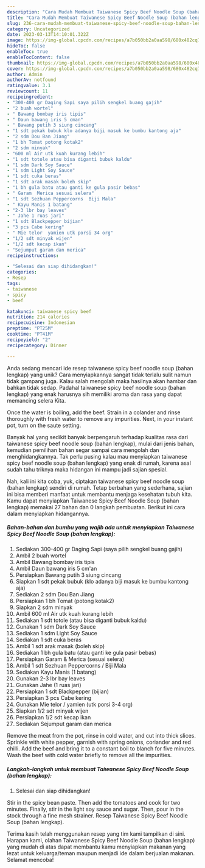 ```yaml
---
description: "Cara Mudah Membuat Taiwanese Spicy Beef Noodle Soup (bahan lengkap) yang Lezat Sekali"
title: "Cara Mudah Membuat Taiwanese Spicy Beef Noodle Soup (bahan lengkap) yang Lezat Sekali"
slug: 236-cara-mudah-membuat-taiwanese-spicy-beef-noodle-soup-bahan-lengkap-yang-lezat-sekali
category: Uncategorized
date: 2023-03-13T14:10:01.322Z
image: https://img-global.cpcdn.com/recipes/a7b050bb2a0aa598/680x482cq70/taiwanese-spicy-beef-noodle-soup-bahan-lengkap-foto-resep-utama.jpg
hideToc: false
enableToc: true
enableTocContent: false
thumbnail: https://img-global.cpcdn.com/recipes/a7b050bb2a0aa598/680x482cq70/taiwanese-spicy-beef-noodle-soup-bahan-lengkap-foto-resep-utama.jpg
cover: https://img-global.cpcdn.com/recipes/a7b050bb2a0aa598/680x482cq70/taiwanese-spicy-beef-noodle-soup-bahan-lengkap-foto-resep-utama.jpg
author: Admin
authorAv: notfound
ratingvalue: 3.1
reviewcount: 11
recipeingredient:
- "300-400 gr Daging Sapi saya pilih sengkel buang gajih"
- "2 buah wortel"
- " Bawang bombay iris tipis"
- " Daun bawang iris 5 cman"
- " Bawang putih 3 siung cincang"
- "1 sdt pekak bubuk klo adanya biji masuk ke bumbu kantong aja"
- "2 sdm Dou Ban Jiang"
- "1 bh Tomat potong kotak2"
- "2 sdm minyak"
- "600 ml Air utk kuah kurang lebih"
- "1 sdt totole atau bisa diganti bubuk kaldu"
- "1 sdm Dark Soy Sauce"
- "1 sdm Light Soy Sauce"
- "1 sdt cuka beras"
- "1 sdt arak masak boleh skip"
- "1 bh gula batu atau ganti ke gula pasir bebas"
- " Garam  Merica sesuai selera"
- "1 sdt Sezhuan Peppercorns  Biji Mala"
- " Kayu Manis 1 batang"
- "2-3 lbr bay leaves"
- " Jahe 1 ruas jari"
- "1 sdt Blackpepper bijian"
- "3 pcs Cabe kering"
- " Mie telor  yamien utk porsi 34 org"
- "1/2 sdt minyak wijen"
- "1/2 sdt kecap ikan"
- "Sejumput garam dan merica"
recipeinstructions:

- "Selesai dan siap dihidangkan!"
categories:
- Resep
tags:
- taiwanese
- spicy
- beef

katakunci: taiwanese spicy beef 
nutrition: 214 calories
recipecuisine: Indonesian
preptime: "PT25M"
cooktime: "PT41M"
recipeyield: "2"
recipecategory: Dinner

---
```





Anda sedang mencari ide resep taiwanese spicy beef noodle soup (bahan lengkap) yang unik? Cara menyiapkannya sangat tidak terlalu sulit namun tidak gampang juga. Kalau salah mengolah maka hasilnya akan hambar dan bahkan tidak sedap. Padahal taiwanese spicy beef noodle soup (bahan lengkap) yang enak harusnya sih memiliki aroma dan rasa yang dapat memancing selera Kita.





Once the water is boiling, add the beef. Strain in a colander and rinse thoroughly with fresh water to remove any impurities. Next, in your instant pot, turn on the saute setting.

Banyak hal yang sedikit banyak berpengaruh terhadap kualitas rasa dari taiwanese spicy beef noodle soup (bahan lengkap), mulai dari jenis bahan, kemudian pemilihan bahan segar sampai cara mengolah dan menghidangkannya. Tak perlu pusing kalau mau menyiapkan taiwanese spicy beef noodle soup (bahan lengkap) yang enak di rumah, karena asal sudah tahu triknya maka hidangan ini mampu jadi sajian spesial.






Nah, kali ini kita coba, yuk, ciptakan taiwanese spicy beef noodle soup (bahan lengkap) sendiri di rumah. Tetap berbahan yang sederhana, sajian ini bisa memberi manfaat untuk membantu menjaga kesehatan tubuh kita. Kamu dapat menyiapkan Taiwanese Spicy Beef Noodle Soup (bahan lengkap) memakai 27 bahan dan 0 langkah pembuatan. Berikut ini cara dalam menyiapkan hidangannya.

<!--inarticleads1-->

##### Bahan-bahan dan bumbu yang wajib ada untuk menyiapkan Taiwanese Spicy Beef Noodle Soup (bahan lengkap):

1. Sediakan 300-400 gr Daging Sapi (saya pilih sengkel buang gajih)
1. Ambil 2 buah wortel
1. Ambil  Bawang bombay iris tipis
1. Ambil  Daun bawang iris 5 cm&#39;an
1. Persiapkan  Bawang putih 3 siung cincang
1. Siapkan 1 sdt pekak bubuk (klo adanya biji masuk ke bumbu kantong aja)
1. Sediakan 2 sdm Dou Ban Jiang
1. Persiapkan 1 bh Tomat (potong kotak2)
1. Siapkan 2 sdm minyak
1. Ambil 600 ml Air utk kuah kurang lebih
1. Sediakan 1 sdt totole (atau bisa diganti bubuk kaldu)
1. Gunakan 1 sdm Dark Soy Sauce
1. Sediakan 1 sdm Light Soy Sauce
1. Sediakan 1 sdt cuka beras
1. Ambil 1 sdt arak masak (boleh skip)
1. Sediakan 1 bh gula batu (atau ganti ke gula pasir bebas)
1. Persiapkan  Garam &amp; Merica (sesuai selera)
1. Ambil 1 sdt Sezhuan Peppercorns / Biji Mala
1. Sediakan  Kayu Manis (1 batang)
1. Gunakan 2-3 lbr bay leaves
1. Gunakan  Jahe (1 ruas jari)
1. Persiapkan 1 sdt Blackpepper (bijian)
1. Persiapkan 3 pcs Cabe kering
1. Gunakan  Mie telor / yamien (utk porsi 3-4 org)
1. Siapkan 1/2 sdt minyak wijen
1. Persiapkan 1/2 sdt kecap ikan
1. Sediakan Sejumput garam dan merica


Remove the meat from the pot, rinse in cold water, and cut into thick slices. Sprinkle with white pepper, garnish with spring onions, coriander and red chilli. Add the beef and bring it to a constant boil to blanch for five minutes. Wash the beef with cold water briefly to remove all the impurities. 

<!--inarticleads2-->

##### Langkah-langkah untuk membuat Taiwanese Spicy Beef Noodle Soup (bahan lengkap):


1. Selesai dan siap dihidangkan!

Stir in the spicy bean paste. Then add the tomatoes and cook for two minutes. Finally, stir in the light soy sauce and sugar. Then, pour in the stock through a fine mesh strainer. Resep Taiwanese Spicy Beef Noodle Soup (bahan lengkap). 

Terima kasih telah menggunakan resep yang tim kami tampilkan di sini. Harapan kami, olahan Taiwanese Spicy Beef Noodle Soup (bahan lengkap) yang mudah di atas dapat membantu kamu menyiapkan makanan yang lezat untuk keluarga/teman maupun menjadi ide dalam berjualan makanan. Selamat mencoba!
